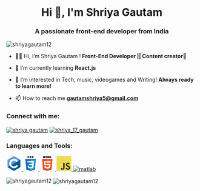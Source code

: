 <h1 align="center">Hi 👋, I'm Shriya Gautam</h1>
<h3 align="center">A passionate front-end developer from India</h3>

<p align="left"> <img src="https://komarev.com/ghpvc/?username=shriyagautam12&label=Profile%20views&color=0e75b6&style=flat" alt="shriyagautam12" /> </p>

- 👋💜 Hi, I’m Shriya Gautam ! **Front-End Developer || Content creator🎨**

- 🌱 I’m currently learning **React.js**

- 👀 I’m interested in Tech, music, videogames and Writing! **Always ready to learn more!**

- 📫 How to reach me **gautamshriya5@gmail.com**

<h3 align="left">Connect with me:</h3>
<p align="left">
<a href="https://linkedin.com/in/shriya gautam" target="blank"><img align="center" src="https://raw.githubusercontent.com/rahuldkjain/github-profile-readme-generator/master/src/images/icons/Social/linked-in-alt.svg" alt="shriya gautam" height="30" width="40" /></a>
<a href="https://instagram.com/shriya_17_gautam" target="blank"><img align="center" src="https://raw.githubusercontent.com/rahuldkjain/github-profile-readme-generator/master/src/images/icons/Social/instagram.svg" alt="shriya_17_gautam" height="30" width="40" /></a>
</p>

<h3 align="left">Languages and Tools:</h3>
<p align="left"> <a href="https://www.cprogramming.com/" target="_blank" rel="noreferrer"> <img src="https://raw.githubusercontent.com/devicons/devicon/master/icons/c/c-original.svg" alt="c" width="40" height="40"/> </a> <a href="https://www.w3schools.com/css/" target="_blank" rel="noreferrer"> <img src="https://raw.githubusercontent.com/devicons/devicon/master/icons/css3/css3-original-wordmark.svg" alt="css3" width="40" height="40"/> </a> <a href="https://www.w3.org/html/" target="_blank" rel="noreferrer"> <img src="https://raw.githubusercontent.com/devicons/devicon/master/icons/html5/html5-original-wordmark.svg" alt="html5" width="40" height="40"/> </a> <a href="https://developer.mozilla.org/en-US/docs/Web/JavaScript" target="_blank" rel="noreferrer"> <img src="https://raw.githubusercontent.com/devicons/devicon/master/icons/javascript/javascript-original.svg" alt="javascript" width="40" height="40"/> </a> <a href="https://www.mathworks.com/" target="_blank" rel="noreferrer"> <img src="https://upload.wikimedia.org/wikipedia/commons/2/21/Matlab_Logo.png" alt="matlab" width="40" height="40"/> </a> </p>

<p><img align="left" src="https://github-readme-stats.vercel.app/api/top-langs?username=shriyagautam12&show_icons=true&locale=en&layout=compact" alt="shriyagautam12" /></p>

<p>&nbsp;<img align="center" src="https://github-readme-stats.vercel.app/api?username=shriyagautam12&show_icons=true&locale=en" alt="shriyagautam12" /></p>
